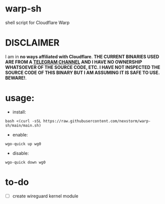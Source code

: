 # warp-sh
shell script for Cloudflare Warp

# **DISCLAIMER**
I am in **no ways affiliated with Cloudflare**. **THE CURRENT BINARIES USED ARE FROM A [TELEGRAM CHANNEL](https://t.me/cf_nat) AND I HAVE NO OWNERSHIP WHATSOEVER OF THE SOURCE CODE, ETC. I HAVE NOT INSPECTED THE SOURCE CODE OF THIS BINARY BUT I AM ASSUMING IT IS SAFE TO USE. BEWARE!**.

# usage:
- install:
```shell
bash <(curl -sSL https://raw.githubusercontent.com/nexstorm/warp-sh/main/main.sh)
```
- enable:
```shell
wgo-quick up wg0
```
- disable:
```shell
wgo-quick down wg0
```
# to-do
- [ ] create wireguard kernel module
